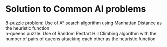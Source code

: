 # Solution to Common AI problems
8-puzzle problem: Use of A* search algorithm using Manhattan Distance as the heuristic function<br />
n-queens puzzle: Use of Random Restart Hill Climbing algorithm with the number of pairs of queens attacking each other as the heuristic function
